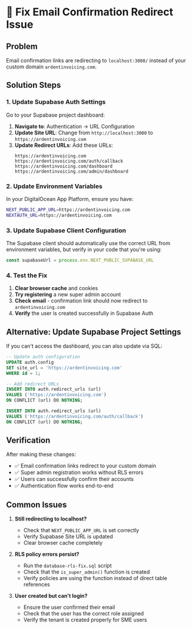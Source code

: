 # 🔧 Fix Email Confirmation Redirect Issue

## Problem
Email confirmation links are redirecting to `localhost:3000/` instead of your custom domain `ardentinvoicing.com`.

## Solution Steps

### 1. **Update Supabase Auth Settings**

Go to your Supabase project dashboard:
1. **Navigate to**: Authentication → URL Configuration
2. **Update Site URL**: Change from `http://localhost:3000` to `https://ardentinvoicing.com`
3. **Update Redirect URLs**: Add these URLs:
   ```
   https://ardentinvoicing.com
   https://ardentinvoicing.com/auth/callback
   https://ardentinvoicing.com/dashboard
   https://ardentinvoicing.com/admin/dashboard
   ```

### 2. **Update Environment Variables**

In your DigitalOcean App Platform, ensure you have:
```bash
NEXT_PUBLIC_APP_URL=https://ardentinvoicing.com
NEXTAUTH_URL=https://ardentinvoicing.com
```

### 3. **Update Supabase Client Configuration**

The Supabase client should automatically use the correct URL from environment variables, but verify in your code that you're using:
```typescript
const supabaseUrl = process.env.NEXT_PUBLIC_SUPABASE_URL
```

### 4. **Test the Fix**

1. **Clear browser cache** and cookies
2. **Try registering** a new super admin account
3. **Check email** - confirmation link should now redirect to `ardentinvoicing.com`
4. **Verify** the user is created successfully in Supabase Auth

## Alternative: Update Supabase Project Settings

If you can't access the dashboard, you can also update via SQL:

```sql
-- Update auth configuration
UPDATE auth.config 
SET site_url = 'https://ardentinvoicing.com'
WHERE id = 1;

-- Add redirect URLs
INSERT INTO auth.redirect_urls (url) 
VALUES ('https://ardentinvoicing.com')
ON CONFLICT (url) DO NOTHING;

INSERT INTO auth.redirect_urls (url) 
VALUES ('https://ardentinvoicing.com/auth/callback')
ON CONFLICT (url) DO NOTHING;
```

## Verification

After making these changes:
- ✅ Email confirmation links redirect to your custom domain
- ✅ Super admin registration works without RLS errors
- ✅ Users can successfully confirm their accounts
- ✅ Authentication flow works end-to-end

## Common Issues

1. **Still redirecting to localhost?**
   - Check that `NEXT_PUBLIC_APP_URL` is set correctly
   - Verify Supabase Site URL is updated
   - Clear browser cache completely

2. **RLS policy errors persist?**
   - Run the `database-rls-fix.sql` script
   - Check that the `is_super_admin()` function is created
   - Verify policies are using the function instead of direct table references

3. **User created but can't login?**
   - Ensure the user confirmed their email
   - Check that the user has the correct role assigned
   - Verify the tenant is created properly for SME users
